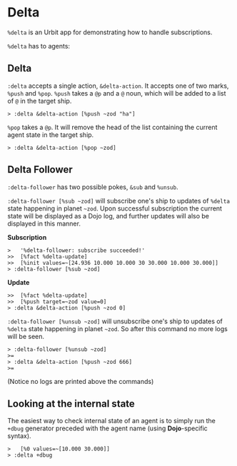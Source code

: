 Delta
=====

`%delta` is an Urbit app for demonstrating how to handle
subscriptions.

`%delta` has to agents:

Delta
-----

`:delta` accepts a single action, `&delta-action`. It accepts
one of two marks, `%push` and `%pop`. `%push` takes a `@p` and
a `@` noun, which will be added to a list of `@` in the target
ship.

```
> :delta &delta-action [%push ~zod "ha"]
```

`%pop` takes a `@p`. It will remove the head of the list containing
the current agent state in the target ship.

```
> :delta &delta-action [%pop ~zod]
```

Delta Follower
--------------

`:delta-follower` has two possible pokes, `&sub` and `%unsub`.

`:delta-follower [%sub ~zod]` will subscribe one's ship to updates
of `%delta` state happening in planet `~zod`. Upon successful
subscription the current state will be displayed as a Dojo log, and
further updates will also be displayed in this manner.

**Subscription**
```
>   '%delta-follower: subscribe succeeded!'
>>  [%fact %delta-update]
>>  [%init values=~[24.936 10.000 10.000 30 30.000 10.000 30.000]]
> :delta-follower [%sub ~zod]
```

**Update**
```
>>  [%fact %delta-update]
>>  [%push target=~zod value=0]
> :delta &delta-action [%push ~zod 0]
```

`:delta-follower [%unsub ~zod]` will unsubscribe one's ship to updates
of `%delta` state happening in planet `~zod`. So after this command no
more logs will be seen.

```
> :delta-follower [%unsub ~zod]
>=
> :delta &delta-action [%push ~zod 666]
>=
```
(Notice no logs are printed above the commands)

Looking at the internal state
-----------------------------

The easiest way to check internal state of an agent is to simply
run the `+dbug` generator preceded with the agent name (using
**Dojo**-specific syntax).

```
>   [%0 values=~[10.000 30.000]]
> :delta +dbug
```
